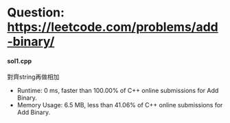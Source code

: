 # Question: https://leetcode.com/problems/add-binary/

#### sol1.cpp
對齊string再做相加
* Runtime: 0 ms, faster than 100.00% of C++ online submissions for Add Binary.
* Memory Usage: 6.5 MB, less than 41.06% of C++ online submissions for Add Binary.
